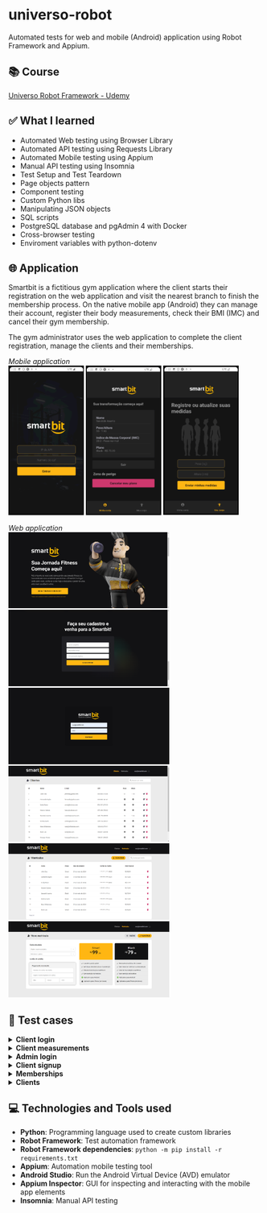 # universo-robot
 
Automated tests for web and mobile (Android) application using Robot Framework and Appium.

## 📚 Course
[Universo Robot Framework - Udemy](https://www.udemy.com/course/universo-robot-framework/)

## ✅ What I learned
- Automated Web testing using Browser Library
- Automated API testing using Requests Library
- Automated Mobile testing using Appium
- Manual API testing using Insomnia
- Test Setup and Test Teardown
- Page objects pattern
- Component testing
- Custom Python libs
- Manipulating JSON objects
- SQL scripts
- PostgreSQL database and pgAdmin 4 with Docker
- Cross-browser testing
- Enviroment variables with python-dotenv


## 🌐 Application
Smartbit is a fictitious gym application where the client starts their registration on the web application and visit the nearest branch to finish the membership process. On the native mobile app (Android) they can manage their account, register their body measurements, check their BMI (IMC) and cancel their gym membership.

The gym administrator uses the web application to complete the client registration, manage the clients and their memberships.


*Mobile application*
<br><img src="app-screenshots/mobile-login.png" width=150px> <img src="app-screenshots/mobile-myaccount.png" width=150px> <img src="app-screenshots/mobile-mybody.png" width=150px>

*Web application*
<br><img src="app-screenshots/web-signup.png" width=320px> <img src="app-screenshots/web-signupform.png" width=320px> <img src="app-screenshots/web-loginadmin.png" width=320px>
<img src="app-screenshots/web-clients.png" width=320px> <img src="app-screenshots/web-enrolls.png" width=320px> <img src="app-screenshots/web-newenroll.png" width=320px>

## 🧪 Test cases
<details>
<summary><strong>Client login</strong></summary>

| Test Case | Status | Application |
|---|---|---|
|Login with cpf and ip       | ✅ | Mobile |
|Login with unregistered cpf | ✅ | Mobile |   
|Login with invalid cpf      | ✅ | Mobile |

</details>

<details>
<summary><strong>Client measurements</strong></summary>

| Test Case | Status | Application |
|---|---|---|
|Register my measures               | ✅ | Mobile |
|Should not register empty measures | 🚧 | Mobile |   

</details>

<details>
<summary><strong>Admin login</strong></summary>

| Test Case | Status | Application |
|---|---|---|
|Login as gym admin                         | ✅ | Web | 
|Login as gym admin with invalid password   | ✅ | Web |  
|Login as gym admin with unregistered email | ✅ | Web |
|Login with invalid credentials             | ✅ | Web |

</details>

<details>
<summary><strong>Client signup</strong></summary>

| Test Case | Status | Application |
|---|---|---|
|Start the user registration       | ✅ | Web |  
|Name field should be required     | ✅ | Web |
|Email field should be required    | ✅ | Web | 
|Document field should be required | ✅ | Web |
|Duplicate email                   | ✅ | Web |  
|Duplicate cpf                     | ✅ | Web |   
|Signup with invalid data          | ✅ | Web |   

</details>

<details>
<summary><strong>Memberships</strong></summary>

| Test Case | Status | Application |
|---|---|---|
|Enroll an user                         | ✅ | Web |
|Should not create duplicate membership | ✅ | Web |   
|Should not create invalid membership   | 🚧 | Web |   
|Search not found                       | 🚧 | Web |   
|Search membership by name              | ✅ | Web |
|Delete membership by name              | ✅ | Web |

</details>

<details>
<summary><strong>Clients</strong></summary>

| Test Case | Status | Application |
|---|---|---|
|Search not found              | 🚧 | Web |   
|Search client by name         | 🚧 | Web |
|Delete client by name         | 🚧 | Web |
|Edit client with valid data   | 🚧 | Web |
|Edit client with invalid data | 🚧 | Web |

</details>

## 💻 Technologies and Tools used
- **Python**: Programming language used to create custom libraries
- **Robot Framework**: Test automation framework
- **Robot Framework dependencies**: `python -m pip install -r requirements.txt`
- **Appium**: Automation mobile testing tool
- **Android Studio**: Run the Android Virtual Device (AVD) emulator 
- **Appium Inspector**: GUI for inspecting and interacting with the mobile app elements  
- **Insomnia**: Manual API testing